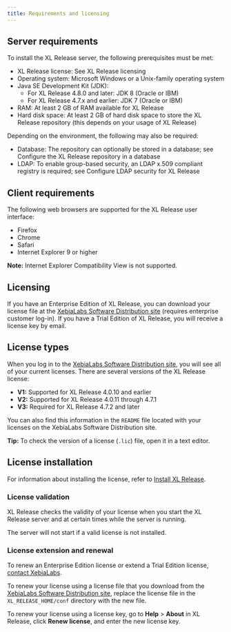 ```yaml
---
title: Requirements and licensing
---
```


## Server requirements

To install the XL Release server, the following prerequisites must be met:

* XL Release license: See XL Release licensing
* Operating system: Microsoft Windows or a Unix-family operating system
* Java SE Development Kit (JDK):
    * For XL Release 4.8.0 and later: JDK 8 (Oracle or IBM)
    * For XL Release 4.7.x and earlier: JDK 7 (Oracle or IBM)
* RAM: At least 2 GB of RAM available for XL Release
* Hard disk space: At least 2 GB of hard disk space to store the XL Release repository (this depends on your usage of XL Release)

Depending on the environment, the following may also be required:

* Database: The repository can optionally be stored in a database; see Configure the XL Release repository in a database
* LDAP: To enable group-based security, an LDAP x.509 compliant registry is required; see Configure LDAP security for XL Release

## Client requirements

The following web browsers are supported for the XL Release user interface:

* Firefox
* Chrome
* Safari
* Internet Explorer 9 or higher

**Note:** Internet Explorer Compatibility View is not supported.

## Licensing

If you have an Enterprise Edition of XL Release, you can download your license file at the [XebiaLabs Software Distribution site](https://dist.xebialabs.com/) (requires enterprise customer log-in). If you have a Trial Edition of XL Release, you will receive a license key by email.

## License types

When you log in to the [XebiaLabs Software Distribution site](https://dist.xebialabs.com/), you will see all of your current licenses. There are several versions of the XL Release license:

* **V1:** Supported for XL Release 4.0.10 and earlier
* **V2:** Supported for XL Release 4.0.11 through 4.7.1
* **V3:** Required for XL Release 4.7.2 and later

You can also find this information in the `README` file located with your licenses on the XebiaLabs Software Distribution site.

**Tip:** To check the version of a license (`.lic`) file, open it in a text editor.

## License installation

For information about installing the license, refer to [Install XL Release](/xl-release/how-to/install-xl-release.html#install-the-license).

### License validation

XL Release checks the validity of your license when you start the XL Release server and at certain times while the server is running.

The server will not start if a valid license is not installed.

### License extension and renewal

To renew an Enterprise Edition license or extend a Trial Edition license, [contact XebiaLabs](https://xebialabs.com/contact).

To renew your license using a license file that you download from the [XebiaLabs Software Distribution site](https://dist.xebialabs.com/), replace the license file in the `XL_RELEASE_HOME/conf` directory with the new file.

To renew your license using a license key, go to **Help** > **About** in XL Release, click **Renew license**, and enter the new license key.
